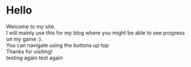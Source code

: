 # Hello

Welcome to my site.  
I will mainly use this for my blog where you might be able to see progress on my game :).  
You can navigate using the buttons up top  
Thanks for visiting!  
testing again
test again